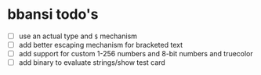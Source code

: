 # bbansi todo's

- [ ] use an actual type and `$` mechanism
- [ ] add better escaping mechanism for bracketed text
- [ ] add support for custom 1-256 numbers and 8-bit numbers and truecolor
- [ ] add binary to evaluate strings/show test card

<!-- generated with <3 by daylinmorgan/todo -->
